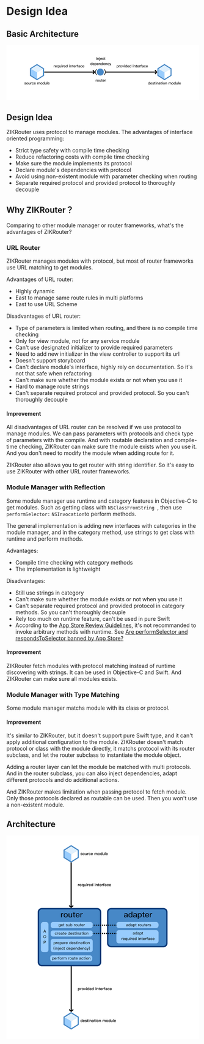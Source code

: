 # Design Idea

## Basic Architecture

![Basic Architecture](../Resources/ArchitecturePreview.png)

## Design Idea

ZIKRouter uses protocol to manage modules. The advantages of interface oriented programming:

* Strict type safety with compile time checking
* Reduce refactoring costs with compile time checking
* Make sure the module implements its protocol
* Declare module's dependencies with protocol
* Avoid using non-existent module with parameter checking when routing
* Separate required protocol and provided protocol to thoroughly decouple

## Why ZIKRouter？

Comparing to other module manager or router frameworks, what's the advantages of ZIKRouter?

### URL Router

ZIKRouter manages modules with protocol, but most of router frameworks use URL matching to get modules.

Advantages of URL router:

* Highly dynamic
* East to manage same route rules in multi platforms
* East to use URL Scheme

Disadvantages of URL router:

* Type of parameters is limited when routing, and there is no compile time checking
* Only for view module, not for any service module
* Can't use designated initializer to provide required parameters
* Need to add new initializer in the view controller to support its url
* Doesn't support storyboard
* Can't declare module's interface, highly rely on documentation. So it's not that safe when refactoring
* Can't make sure whether the module exists or not when you use it
* Hard to manage route strings
* Can't separate required protocol and provided protocol. So you can't thoroughly decouple

#### Improvement

All disadvantages of URL router can be resolved if we use protocol to manage modules. We can pass parameters with protocols and check type of parameters with the compile. And with routable declaration and compile-time checking, ZIKRouter can make sure the module exists when you use it. And you don't need to modify the module when adding route for it.

ZIKRouter also allows you to get router with string identifier. So it's easy to use ZIKRouter with other URL router frameworks.

### Module Manager with Reflection

Some module manager use runtime and category features in Objective-C to get modules. Such as getting class with `NSClassFromString `, then use `performSelector:` `NSInvocation`to perform methods.

The general implementation is adding new interfaces with categories in the module manager, and in the category method, use strings to get class with runtime and perform methods.

Advantages:

* Compile time checking with category methods
* The implementation is lightweight

Disadvantages:

* Still use strings in category
* Can't make sure whether the module exists or not when you use it
* Can't separate required protocol and provided protocol in category methods. So you can't thoroughly decouple
* Rely too much on runtime feature, can't be used in pure Swift
* According to the [App Store Review Guidelines](https://developer.apple.com/app-store/review/guidelines/), it's not recommanded to invoke arbitrary methods with runtime. See [Are performSelector and respondsToSelector banned by App Store?
](https://stackoverflow.com/questions/42662028/are-performselector-and-respondstoselector-banned-by-app-store)

#### Improvement

ZIKRouter fetch modules with protocol matching instead of runtime discovering with strings. It can be used in Objective-C and Swift. And ZIKRouter can make sure all modules exists.

### Module Manager with Type Matching

Some module manager matchs module with its class or protocol.

#### Improvement

It's similar to ZIKRouter, but it doesn't support pure Swift type, and it can't apply additional configuration to the module. ZIKRouter doesn't match protocol or class with the module directly, it matchs protocol with its router subclass, and let the router subclass to instantiate the module object.

Adding a router layer can let the module be matched with multi protocols. And in the router subclass, you can also inject dependencies, adapt different protocols and do additional actions.

And ZIKRouter makes limitation when passing protocol to fetch module. Only those protocols declared as routable can be used. Then you won't use a non-existent module.

## Architecture

![Architecture](../Resources/Architecture.png)